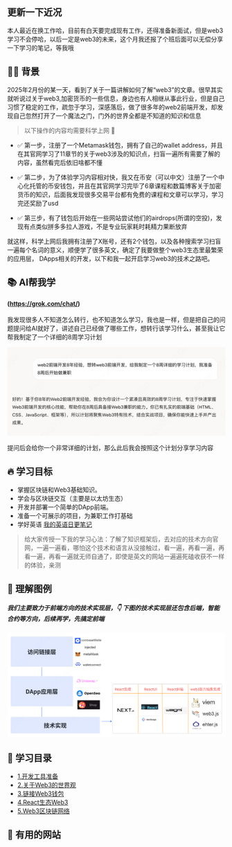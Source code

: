 ## 更新一下近况

本人最近在换工作哈，目前有白天要完成现有工作，还得准备新面试，但是web3学习不会停哈，以后一定是web3的未来，这个月我还报了个班后面可以无偿分享一下学习的笔记，等我哦

## 🏄‍♂️ 背景
2025年2月份的某一天，看到了关于一篇讲解如何了解“web3”的文章。很早其实就听说过关于web3,加密货币的一些信息，身边也有人相继从事此行业，但是自己习惯了稳定的工作，疏忽于学习，深感落后，做了很多年的web2前端开发，却发现自己忽然打开了一个魔法之门，门外的世界全都是不知道的知识和信息

> 以下操作的内容均需要科学上网 🚀

- ✅ 第一步，注册了一个Metamask钱包，拥有了自己的wallet address，并且在其官网学习了11章节的关于web3涉及的知识点，扫盲一遍所有需要了解的内容，虽然看完后依旧啥都不懂

- ✅ 第二步，为了体验学习内容相对快，我又在币安（可以中文）注册了一个中心化托管的币安钱包，并且在其官网学习完毕了6章课程和数篇博客关于加密货币的知识，后面我发现很多交易平台都有免费的课程和文章可以学习，学习完还奖励了usd

- ✅ 第三步，有了钱包后开始在一些网站尝试他们的airdrops(所谓的空投)，发现有点类似拼多多拉人游戏，不是专业玩家耗时耗精力果断放弃

就这样，科学上网后我拥有注册了X账号，还有2个钱包，以及各种搜索学习扫盲一遍每个名词的意义，顺便学了很多英文，确定了我要做整个web3生态里最繁荣的应用层， DApps相关的开发，以下和我一起开启学习web3的技术之路吧。

## 📚 AI帮我学
#### (https://grok.com/chat/)

我发现很多人不知道怎么转行，也不知道怎么学习，我也是一样，但是把自己的问题提问给AI就好了，讲述自己已经做了哪些工作，想转行该学习什么，甚至我让它帮我制定了一个详细的8周学习计划

![提问grok](./assets/ai.png)

提问后会给你一个非常详细的计划，那么此后我会按照这个计划分享学习内容

## 🔥 学习目标
- 掌握区块链和Web3基础知识。
- 学会与区块链交互（主要是以太坊生态）
- 开发并部署一个简单的DApp前端。
- 准备一个可展示的项目，为兼职工作打基础
- 学好英语 [我的英语日更笔记](./english/daily.md)

> 给大家传授一下我的学习心法：了解了知识框架后，去对应的技术方向官网，一遍一遍看，哪怕这个技术和语言从没接触过，看一遍，再看一遍，再看一遍，再看一遍就无师自通了，即使是英文的网站一遍遍死磕收获不一样的体验，亲测

## 📒 理解图例 
##### 我们主要致力于前端方向的技术实现层，👇 下图的技术实现层还包含后端，智能合约等方向，后续再学，先搞定前端
![架构图](./assets/web3.png)

## 📕 学习目录
- [1.开发工具准备](./docs/01tools.md)
- [2.关于Web3的世界观](./docs/02views.md)
- [3.链接Web3钱包](./docs/03wallet.md)
- [4.React生态Web3](./docs/04nextjs.md)
- [5.Web3区块链网络](./docs/04nextjs.md)


## 📖 有用的网站



